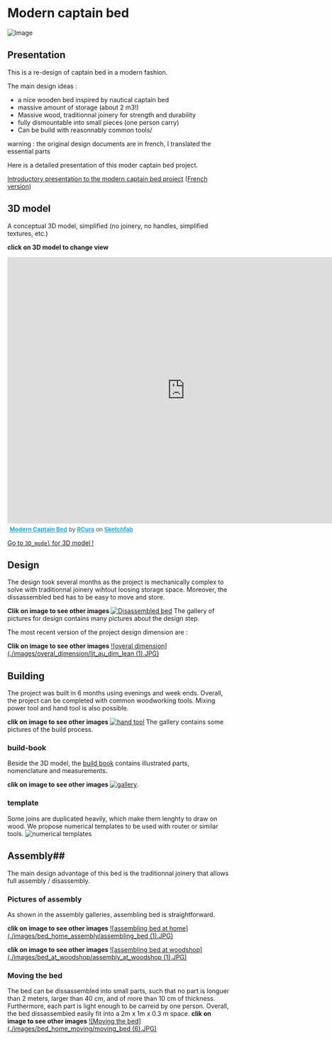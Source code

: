 # Modern captain bed #

![Image](./images/bed_assembly.gif)

## Presentation ##

This is a re-design of captain bed in a modern fashion.

The main design ideas :
 - a nice wooden bed inspired by nautical captain bed
 - massive amount of storage (about 2 m3!)
 - Massive wood, traditionnal joinery for strength and durability
 - fully dismountable into small pieces (one person carry)
 - Can be build with reasonnably common tools/
 
 
warning : the original design documents are in french, I translated the essential parts

Here is a detailed presentation of this moder captain bed project.

[Introductory presentation to the modern captain bed project](./presentation/modern_captain_bed_overall_presentation.pdf) ([French version](./presentation/modern_captain_bed_overall_presentation_LQ_fr.pdf))


## 3D model
A conceptual 3D model, simplified (no joinery, no handles, simplified textures, etc.)

**click on 3D model to change view**
<div class="sketchfab-embed-wrapper"><iframe width="800" height="600" src="https://sketchfab.com/models/c7bc11224e4042eab323be94998c2b65/embed" frameborder="0" allowvr allowfullscreen mozallowfullscreen="true" webkitallowfullscreen="true" onmousewheel=""></iframe>

<p style="font-size: 13px; font-weight: normal; margin: 5px; color: #4A4A4A;">
    <a href="https://sketchfab.com/models/c7bc11224e4042eab323be94998c2b65?utm_medium=embed&utm_source=website&utm_campain=share-popup" target="_blank" style="font-weight: bold; color: #1CAAD9;">Modern Captain Bed</a>
    by <a href="https://sketchfab.com/RCura?utm_medium=embed&utm_source=website&utm_campain=share-popup" target="_blank" style="font-weight: bold; color: #1CAAD9;">RCura</a>
    on <a href="https://sketchfab.com?utm_medium=embed&utm_source=website&utm_campain=share-popup" target="_blank" style="font-weight: bold; color: #1CAAD9;">Sketchfab</a>
</p>
</div>
 
[Go to `3D_model` for 3D model !](./3D_model/modern_captain_bed.dae)

## Design
The design took several months as the project is mechanically complex to solve with traditionnal joinery wihtout loosing storage space.
Moreover, the dissassembled bed has to be easy to move and store.

**Clik on image to see other images**
[![Disassembled bed](/images/design/general_2.png)](./images/design/Gallery.html)
The gallery of pictures for design contains many pictures about the design step.

The most recent version of the project design dimension are :

**Clik on image to see other images**
[![overal dimension](./images/overal_dimension/lit_au_dim_lean (1).JPG)](./images/overal_dimension/Gallery.html)

## Building
The project was built in 6 months using evenings and week ends.
Overall, the project can be completed with common woodworking tools.
Mixing power tool and hand tool is also possible.

**clik on image to see other images**
[![hand tool](/images/mix_hand_and_machine.jpg)](./images/building/Gallery.html) 
The gallery contains some pictures of the build process.

### build-book
Beside the 3D model, the [build book](./building/build_book/modern_captain_bed_build_book.pdf) contains illustrated parts, nomenclature and measurements.

**clik on image to see other images**
[![gallery](./images/build_book_nomenclature/A_1.png)](./images/build_book_nomenclature/Gallery.html).

### template
Some joins are duplicated heavily, which make them lenghty to draw on wood.
We propose numerical templates to be used with router or  similar tools.
![numerical templates](./images/template/example_template.png)


## Assembly##
The main design advantage of this bed is the traditionnal joinery that allows full assembly / disassembly.
### Pictures of assembly
As shown in the assembly galleries, assembling bed is straightforward.

**clik on image to see other images**
[![assembling bed at home](./images/bed_home_assembly/assembling_bed (1).JPG)](./images/bed_home_assembly/Gallery.html)

**clik on image to see other images**
[![assembling bed at woodshop](./images/bed_at_woodshop/assembly_at_woodshop (1).JPG)](./images/bed_at_woodshop/Gallery.html)

### Moving the bed
The bed can be dissassembled into small parts, such that no part is longuer than 2 meters, larger than 40 cm, and of more than 10 cm of thickness.
Furthermore, each part is light enough to be carreid  by one person.
Overall, the bed dissassembled easily fit into a 2m x 1m x 0.3 m space. 
**clik on image to see other images**
[![Moving the bed](./images/bed_home_moving/moving_bed (6).JPG)](./images/bed_home_moving/Gallery.html)

